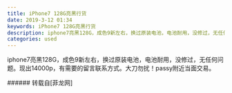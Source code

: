 ```yaml
---
title: iPhone7 128G亮黑行货
date: 2019-3-12 01:34
keywords: iPhone7 128G亮黑行货
description: iphone7亮黑128G，成色9新左右，换过原装电池，电池耐用，没修过，无任何问题。现出14000p，有需要的留言联系方式。大刀勿扰！passy附近当面交易。
categories: used
---
```

<td class="t_f" id="postmessage_3206258">

iphone7亮黑128G，成色9新左右，换过原装电池，电池耐用，没修过，无任何问题。现出14000p，有需要的留言联系方式。大刀勿扰！passy附近当面交易。<br/>
</td>
###### 转载自[菲龙网]
